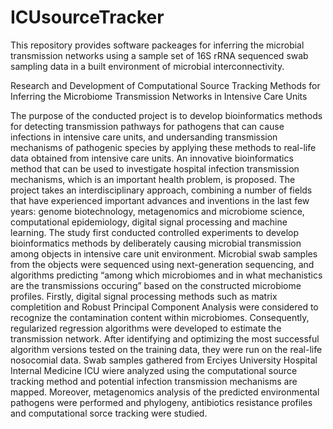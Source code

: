 # ICUsourceTracker
This repository provides software packeages for inferring the microbial transmission networks using a sample set of 16S rRNA sequenced swab sampling data in a built environment of microbial interconnectivity.

Research and Development of Computational Source Tracking Methods for Inferring the Microbiome Transmission Networks in Intensive Care Units


The purpose of the conducted project is to develop bioinformatics methods for detecting transmission pathways for pathogens that can cause infections in intensive care units, and undersanding transmission mechanisms of pathogenic species by applying these methods to real-life data obtained from intensive care units. An innovative bioinformatics method that  can be used to investigate hospital infection transmission mechanisms, which is an important health problem, is proposed. The project takes an interdisciplinary approach, combining a number of fields that have experienced important advances and inventions in the last few years: genome biotechnology, metagenomics and microbiome science, computational epidemiology, digital signal processing and machine learning.
	The study first conducted controlled experiments to develop bioinformatics methods by deliberately causing microbial transmission among objects in intensive care unit environment. Microbial swab samples from the objects were sequenced using next-generation sequencing, and algorithms predicting “among which microbiomes and in what mechanistics are the transmissions occuring”  based on the constructed microbiome profiles. Firstly, digital signal processing methods such as matrix completition and Robust Principal Component Analysis were considered to recognize the contamination content within microbiomes. Consequently, regularized regression algorithms were developed to estimate the transmission network. After identifying and optimizing the most successful algorithm versions tested on the training data, they were run on the real-life nosocomial data. Swab samples gathered from Erciyes University Hospital Internal Medicine ICU wiere analyzed using the computational source tracking method and potential infection transmission mechanisms are mapped. Moreover,  metagenomics analysis of the predicted environmental pathogens were performed and phylogeny, antibiotics resistance profiles and computational sorce tracking were studied. 
 
 
